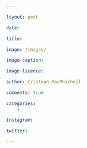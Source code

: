 ```yaml
---

layout: post

date:

title:

image: /images/

image-caption:

image-licence:

author: Crìstean MacMhìcheil

comments: true

categories:
    -

instagram:

twitter:

---
```



<!--more-->
